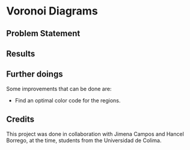 # Voronoi Diagrams

## Problem Statement

## Results

## Further doings
Some improvements that can be done are:
 - Find an optimal color code for the regions.

## Credits
This project was done in collaboration with Jimena Campos and Hancel Borrego, at the time, students from the Universidad de Colima.

